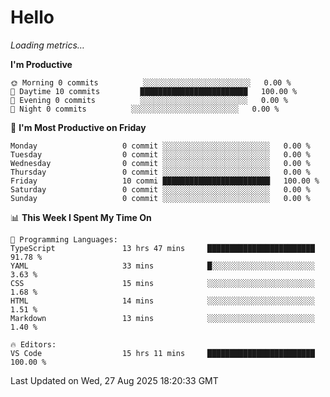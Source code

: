 # Hello

<!-- METRICS:START -->
<p><em>Loading metrics…</em></p>
<!-- METRICS:END -->

<!--START_SECTION:waka-->
**I'm Productive**

```text
🌞 Morning 0 commits          ░░░░░░░░░░░░░░░░░░░░░░░░   0.00 % 
🌆 Daytime 10 commits         ████████████████████████   100.00 % 
🌃 Evening 0 commits          ░░░░░░░░░░░░░░░░░░░░░░░░   0.00 % 
🌙 Night 0 commits          ░░░░░░░░░░░░░░░░░░░░░░░░   0.00 % 
```
📅 **I'm Most Productive on Friday**

```text
Monday                   0 commit ░░░░░░░░░░░░░░░░░░░░░░░░   0.00 % 
Tuesday                  0 commit ░░░░░░░░░░░░░░░░░░░░░░░░   0.00 % 
Wednesday                0 commit ░░░░░░░░░░░░░░░░░░░░░░░░   0.00 % 
Thursday                 0 commit ░░░░░░░░░░░░░░░░░░░░░░░░   0.00 % 
Friday                   10 commi ████████████████████████   100.00 % 
Saturday                 0 commit ░░░░░░░░░░░░░░░░░░░░░░░░   0.00 % 
Sunday                   0 commit ░░░░░░░░░░░░░░░░░░░░░░░░   0.00 % 
```

📊 **This Week I Spent My Time On**

```text
💬 Programming Languages: 
TypeScript               13 hrs 47 mins     ████████████████████████   91.78 % 
YAML                     33 mins            █░░░░░░░░░░░░░░░░░░░░░░░   3.63 % 
CSS                      15 mins            ░░░░░░░░░░░░░░░░░░░░░░░░   1.68 % 
HTML                     14 mins            ░░░░░░░░░░░░░░░░░░░░░░░░   1.51 % 
Markdown                 13 mins            ░░░░░░░░░░░░░░░░░░░░░░░░   1.40 % 

🔥 Editors: 
VS Code                  15 hrs 11 mins     ████████████████████████   100.00 % 
```

 Last Updated on Wed, 27 Aug 2025 18:20:33 GMT
<!--END_SECTION:waka-->
